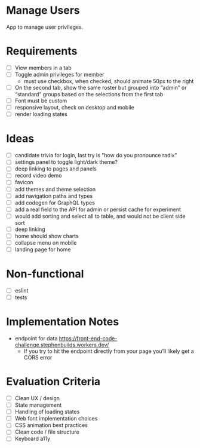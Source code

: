 # Manage Users

App to manage user privileges.

# Requirements

- [ ] View members in a tab
- [ ] Toggle admin privileges for member
  - must use checkbox, when checked, should animate 50px to the right
- [ ] On the second tab, show the same roster but grouped into “admin” or “standard” groups based on the selections from the first tab
- [ ] Font must be custom
- [ ] responsive layout, check on desktop and mobile
- [ ] render loading states

# Ideas

- [ ] candidate trivia for login, last try is "how do you pronounce radix"
- [ ] settings panel to toggle light/dark theme?
- [ ] deep linking to pages and panels
- [ ] record video demo
- [ ] favicon
- [ ] add themes and theme selection
- [ ] add navigation paths and types
- [ ] add codegen for GraphQL types
- [ ] add a real field to the API for admin or persist cache for experiment
- [ ] would add sorting and select all to table, and would not be client side sort
- [ ] deep linking
- [ ] home should show charts
- [ ] collapse menu on mobile
- [ ] landing page for home

# Non-functional

- [ ] eslint
- [ ] tests

# Implementation Notes

- endpoint for data https://front-end-code-challenge.stephenbuilds.workers.dev/
  - If you try to hit the endpoint directly from your page you’ll likely get a CORS error

# Evaluation Criteria

- [ ] Clean UX / design
- [ ] State management
- [ ] Handling of loading states
- [ ] Web font implementation choices
- [ ] CSS animation best practices
- [ ] Clean code / file structure
- [ ] Keyboard a11y
